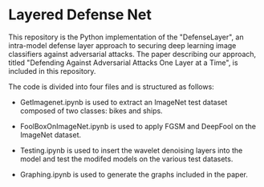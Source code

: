 # Layered Defense Net

This repository is the Python implementation of the "DefenseLayer", an intra-model defense layer approach to securing deep learning image classifiers against adversarial attacks. The paper describing our approach, titled "Defending Against Adversarial Attacks One Layer at a Time", is included in this repository.

The code is divided into four files and is structured as follows:

* GetImagenet.ipynb is used to extract an ImageNet test dataset composed of two classes: bikes and ships.

* FoolBoxOnImageNet.ipynb is used to apply FGSM and DeepFool on the ImageNet dataset. 

* Testing.ipynb is used to insert the wavelet denoising layers into the model and test the modifed models on the various test datasets.

* Graphing.ipynb is used to generate the graphs included in the paper.

